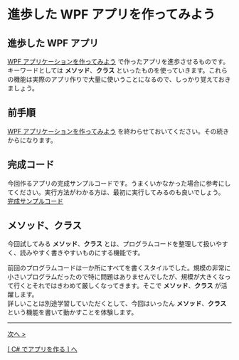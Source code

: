 # 進歩した WPF アプリを作ってみよう

## 進歩した WPF アプリ

[WPF アプリケーションを作ってみよう](./textbook.md) で作ったアプリを進歩させるものです。  
キーワードとしては **メソッド**、**クラス** といったものを使っていきます。これらの機能は実際のアプリ作りで大量に使いうことになるので、しっかり覚えておきましょう。

## 前手順

[WPF アプリケーションを作ってみよう](./textbook.md) を終わらせておいてください。その続きからになります。

## 完成コード
今回作るアプリの完成サンプルコードです。うまくいかなかった場合に参考にしてください。実行方法がわかる方は、最初に実行してみるのも良いでしょう。  
[完成サンプルコード](./src_advanced)

## メソッド、クラス

今回試してみる **メソッド**、**クラス** とは、プログラムコードを整理して扱いやすく、読みやすく書きやすいものにする機能です。  

前回のプログラムコードは一か所にすべてを書くスタイルでした。規模の非常に小さいプログラムだったので特に問題はありませんでしたが、規模が大きくなって行くとそれではきわめて厳しくなってきます。そこで **メソッド**、**クラス** が活躍します。  
詳しいことは別途学習していただくとして、今回はいったん **メソッド**、**クラス** という機能を書いて動かすことを体験します。

<hr />

[次へ >](./textbook_advanced01.md)  

[[ C# でアプリを作る ] へ](../../textbook/practice.md)